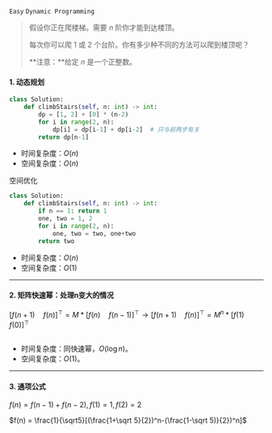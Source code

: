 `Easy`  `Dynamic Programming`

> 假设你正在爬楼梯。需要 *n* 阶你才能到达楼顶。
>
> 每次你可以爬 1 或 2 个台阶。你有多少种不同的方法可以爬到楼顶呢？
>
> **注意：**给定 *n* 是一个正整数。

#### 1. 动态规划

```python
class Solution:
    def climbStairs(self, n: int) -> int:
        dp = [1, 2] + [0] * (n-2)
        for i in range(2, n):
            dp[i] = dp[i-1] + dp[i-2]  # 只与前两步有关
        return dp[n-1]
```

- 时间复杂度：$O(n)$
- 空间复杂度：$O(n)$

空间优化

```python
class Solution:
    def climbStairs(self, n: int) -> int:
        if n == 1: return 1
        one, two = 1, 2
        for i in range(2, n):
            one, two = two, one+two
        return two
```

- 时间复杂度：$O(n)$
- 空间复杂度：$O(1)$

---

#### 2. 矩阵快速幂：处理n变大的情况

$[f(n+1) \quad f(n)]^\top = M * [f(n) \quad f(n-1)]^\top\to [f(n+1) \quad f(n)]^\top = M^n * [f(1) \quad f(0)]^\top$ 

```python

```

- 时间复杂度：同快速幂，$O(\log n)$。
- 空间复杂度：$O(1)$。

---

#### 3. 通项公式

$f(n) = f(n-1)+f(n-2), f(1)=1, f(2)=2$

$f(n) = \frac{1}{\sqrt5}[(\frac{1+\sqrt 5}{2})^n-(\frac{1-\sqrt 5)}{2})^n]$

